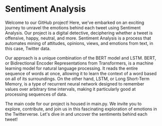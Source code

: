 # Sentiment Analysis
Welcome to our GitHub project! Here, we've embarked on an exciting journey to unravel the emotions behind each tweet using Sentiment Analysis. Our project is a digital detective, deciphering whether a tweet is offensive, happy, neutral, and more. Sentiment Analysis is a process that automates mining of attitudes, opinions, views, and emotions from text, in this case, Twitter data.

Our approach is a unique combination of the BERT model and LSTM. BERT, or Bidirectional Encoder Representations from Transformers, is a machine learning model for natural language processing. It reads the entire sequence of words at once, allowing it to learn the context of a word based on all of its surroundings. On the other hand, LSTM, or Long Short-Term Memory, is a type of recurrent neural network designed to remember values over arbitrary time intervals, making it particularly good at processing sequences of data.

The main code for our project is housed in main.py. We invite you to explore, contribute, and join us in this fascinating exploration of emotions in the Twitterverse. Let's dive in and uncover the sentiments behind each tweet!
